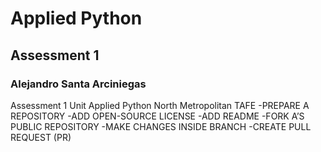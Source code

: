 # Applied Python
## Assessment 1
### Alejandro Santa Arciniegas

Assessment 1 Unit Applied Python North Metropolitan TAFE
-PREPARE A REPOSITORY
-ADD OPEN-SOURCE LICENSE
-ADD README
-FORK A’S PUBLIC REPOSITORY
-MAKE CHANGES INSIDE BRANCH
-CREATE PULL REQUEST (PR)
